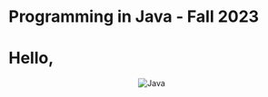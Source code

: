 # Programming in Java - Fall 2023
<div align = "left"> 
  <h1>Hello, </h1>
  
</div>
<div align = "center"> 
<img src="https://cdn.hashnode.com/res/hashnode/image/upload/v1641883611412/5B_mjTth2.jpeg?w=1600&h=840&fit=crop&crop=entropy&auto=compress,format&format=webp" alt="Java">
</div>
